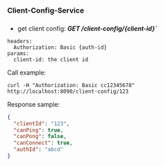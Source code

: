 ### Client-Config-Service

###

* get client config: _**GET /client-config/{client-id}`**_

```text
headers:
  Authorization: Basic {auth-id}
params:
  client-id: the client id  
```

Call example: 
```commandline
curl -H "Authorization: Basic cc12345678" http://localhost:8090/client-config/123
```

Response sample:

```json
{
  "clientId": "123",
  "canPing": true,
  "canPong": false,
  "canConnect": true,
  "authId": "abcd"
}
```